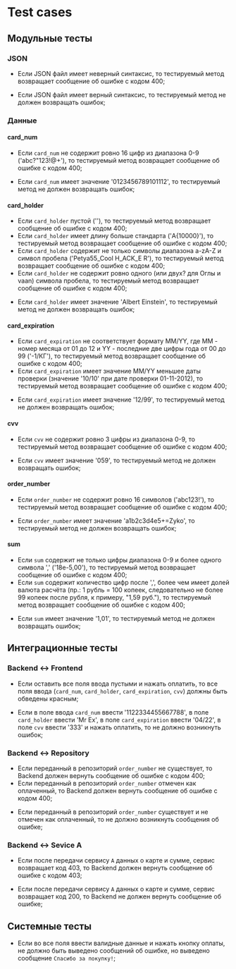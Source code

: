 Test cases
==========

Модульные тесты
---------------

### JSON

- Если JSON файл имеет неверный синтаксис, то тестируемый метод возвращает сообщение об ошибке с кодом 400;
+ Если JSON файл имеет верный синтаксис, то тестируемый метод не должен возвращать ошибок;

### Данные

#### card_num

- Если `card_num` не содержит ровно 16 цифр из диапазона 0-9 ('abc?"123!@+'), то тестируемый метод возвращает сообщение об ошибке с кодом 400;
+ Если `card_num` имеет значение '0123456789101112', то тестируемый метод не должен возвращать ошибок;

#### card_holder

- Если `card_holder` пустой (''), то тестируемый метод возвращает сообщение об ошибке с кодом 400;
- Если `card_holder` имеет длину больше стандарта ('A{10000}'), то тестируемый метод возвращает сообщение об ошибке с кодом 400;
- Если `card_holder` содержит не только символы диапазона a-zA-Z и символ пробела ('Petya55_Cool H_ACK_E R'), то тестируемый метод возвращает сообщение об ошибке с кодом 400;
- Если `card_holder` не содержит ровно одного (или двух? для Оглы и vaan) символа пробела, то тестируемый метод возвращает сообщение об ошибке с кодом 400;
+ Если `card_holder` имеет значение 'Albert Einstein', то тестируемый метод не должен возвращать ошибок;

#### card_expiration

- Если `card_expiration` не соответствует формату ММ/YY, где ММ - номер месяца от 01 до 12 и YY - последние две цифры года от 00 до 99 ('-1/КГ'), то тестируемый метод возвращает сообщение об ошибке с кодом 400;
- Если `card_expiration` имеет значение MM/YY меньшее даты проверки (значение '10/10' при дате проверки 01-11-2012), то тестируемый метод возвращает сообщение об ошибке с кодом 400;
+ Если `card_expiration` имеет значение '12/99', то тестируемый метод не должен возвращать ошибок;

#### cvv

- Если `cvv` не содержит ровно 3 цифры из диапазона 0-9, то тестируемый метод возвращает сообщение об ошибке с кодом 400;
+ Если `cvv` имеет значение '059', то тестируемый метод не должен возвращать ошибок;

#### order_number

- Если `order_number` не содержит ровно 16 символов ('abc123!'), то тестируемый метод возвращает сообщение об ошибке с кодом 400;
+ Если `order_number` имеет значение 'a1b2c3d4e5+=Zyko', то тестируемый метод не должен возвращать ошибок;

#### sum

- Если `sum` содержит не только цифры диапазона 0-9 и более одного символа ',' ('18e-5,00'), то тестируемый метод возвращает сообщение об ошибке с кодом 400;
- Если `sum` содержит количество цифр после ',', более чем имеет долей валюта расчёта (пр.: 1 рубль = 100 копеек, следовательно не более 99 копеек после рубля, к примеру, "1,59 руб."), то тестируемый метод возвращает сообщение об ошибке с кодом 400;
+ Если `sum` имеет значение '1,01', то тестируемый метод не должен возвращать ошибок;

Интеграционные тесты
--------------------

### Backend <-> Frontend

- Если оставить все поля ввода пустыми и нажать оплатить, то все поля ввода (`card_num`, `card_holder`, `card_expiration`, `cvv`) должны быть обведены красным;
+ Если в поле ввода `card_num` ввести '1122334455667788', в поле `card_holder` ввести 'Mr Ex', в поле `card_expiration` ввести '04/22', в поле `cvv` ввести '333' и нажать оплатить, то не должно возникнуть ошибок;

### Backend <-> Repository

- Если переданный в репозиторий `order_number` не существует, то Backend должен вернуть сообщение об ошибке с кодом 400;
- Если переданный в репозиторий `order_number` отмечен как оплаченный, то Backend должен вернуть сообщение об ошибке с кодом 400;
+ Если переданный в репозиторий `order_number` существует и не отмечен как оплаченный, то не должно возникнуть сообщения об ошибке;

### Backend <-> Sevice A

- Если после передачи сервису `A` данных о карте и сумме, сервис возвращает код 403, то Backend должен вернуть сообщение об ошибке с кодом 403;
+ Если после передачи сервису `A` данных о карте и сумме, сервис возвращает код 200, то Backend не должен вернуть сообщение об ошибке;

Системные тесты
---------------

+ Если во все поля ввести валидные данные и нажать кнопку оплаты, не должно быть выведено сообщений об ошибке, но выведено сообщение `Спасибо за покупку!`;